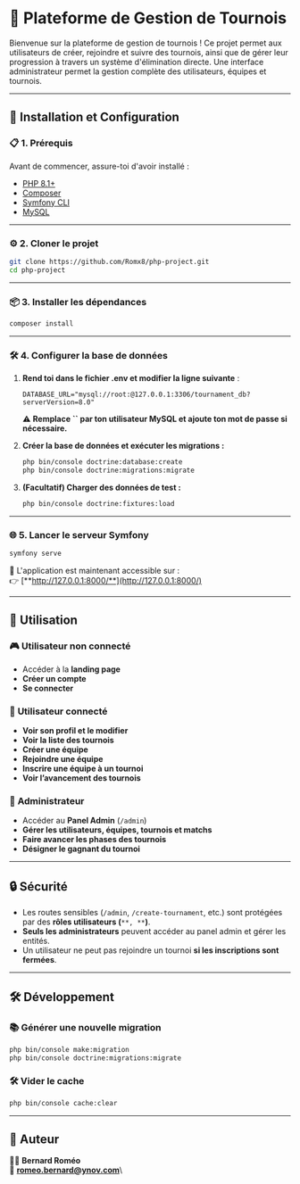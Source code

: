 # 🎾 Plateforme de Gestion de Tournois

Bienvenue sur la plateforme de gestion de tournois ! Ce projet permet aux utilisateurs de créer, rejoindre et suivre des tournois, ainsi que de gérer leur progression à travers un système d'élimination directe. Une interface administrateur permet la gestion complète des utilisateurs, équipes et tournois.

---

## 🚀 Installation et Configuration

### 📋 **1. Prérequis**

Avant de commencer, assure-toi d'avoir installé :

- [PHP 8.1+](https://www.php.net/)
- [Composer](https://getcomposer.org/download/)
- [Symfony CLI](https://symfony.com/download)
- [MySQL](https://www.mysql.com/)

---

### ⚙️ **2. Cloner le projet**

```sh
git clone https://github.com/Romx8/php-project.git
cd php-project
```

---

### 📦 **3. Installer les dépendances**

```sh
composer install
```

---

### 🛠 **4. Configurer la base de données**

1. **Rend toi dans le fichier .env et modifier la ligne suivante** :

   ```
   DATABASE_URL="mysql://root:@127.0.0.1:3306/tournament_db?serverVersion=8.0"
   ```

   ⚠️ **Remplace **``** par ton utilisateur MySQL et ajoute ton mot de passe si nécessaire.**

2. **Créer la base de données et exécuter les migrations :**

   ```sh
   php bin/console doctrine:database:create
   php bin/console doctrine:migrations:migrate
   ```

3. **(Facultatif) Charger des données de test :**

   ```sh
   php bin/console doctrine:fixtures:load
   ```

---

### 🌐 **5. Lancer le serveur Symfony**

```sh
symfony serve
```

📍 L'application est maintenant accessible sur :\
👉 [**http://127.0.0.1:8000/**](http://127.0.0.1:8000/)

---

## 📌 **Utilisation**

### 🎮 **Utilisateur non connecté**

- Accéder à la **landing page**
- **Créer un compte**
- **Se connecter**

### 👤 **Utilisateur connecté**

- **Voir son profil et le modifier**
- **Voir la liste des tournois**
- **Créer une équipe**
- **Rejoindre une équipe**
- **Inscrire une équipe à un tournoi**
- **Voir l’avancement des tournois**

### 🔧 **Administrateur**

- Accéder au **Panel Admin** (`/admin`)
- **Gérer les utilisateurs, équipes, tournois et matchs**
- **Faire avancer les phases des tournois**
- **Désigner le gagnant du tournoi**

---

## 🔒 **Sécurité**

- Les routes sensibles (`/admin`, `/create-tournament`, etc.) sont protégées par des **rôles utilisateurs (**``**, **``**)**.
- **Seuls les administrateurs** peuvent accéder au panel admin et gérer les entités.
- Un utilisateur ne peut pas rejoindre un tournoi **si les inscriptions sont fermées**.

---

## 🛠 **Développement**

### 📚 **Générer une nouvelle migration**

```sh
php bin/console make:migration
php bin/console doctrine:migrations:migrate
```

### 🛠 **Vider le cache**

```sh
php bin/console cache:clear
```
---

## 👤 **Auteur**

👨‍💻 **Bernard Roméo**\
📧 [**romeo.bernard@ynov.com**](mailto\:romeo.bernard@ynov.com)\

